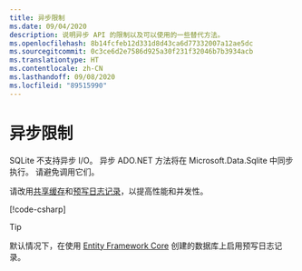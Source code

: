 ```yaml
---
title: 异步限制
ms.date: 09/04/2020
description: 说明异步 API 的限制以及可以使用的一些替代方法。
ms.openlocfilehash: 8b14fcfeb12d331d8d43ca6d77332007a12ae5dc
ms.sourcegitcommit: 0c3ce6d2e7586d925a30f231f32046b7b3934acb
ms.translationtype: HT
ms.contentlocale: zh-CN
ms.lasthandoff: 09/08/2020
ms.locfileid: "89515990"
---
```

# <a name="async-limitations"></a>异步限制

SQLite 不支持异步 I/O。 异步 ADO.NET 方法将在 Microsoft.Data.Sqlite 中同步执行。 请避免调用它们。

请改用[共享缓存](connection-strings.md#cache)和[预写日志记录](https://www.sqlite.org/wal.html)，以提高性能和并发性。

[!code-csharp[](../../../../samples/snippets/standard/data/sqlite/AsyncSample/Program.cs?name=snippet_WAL)]

> [!TIP]
> 默认情况下，在使用 [Entity Framework Core](/ef/core/) 创建的数据库上启用预写日志记录。
